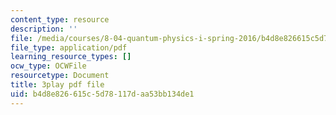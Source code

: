 ```yaml
---
content_type: resource
description: ''
file: /media/courses/8-04-quantum-physics-i-spring-2016/b4d8e826615c5d78117daa53bb134de1_8OsUQ1yXCcI.pdf
file_type: application/pdf
learning_resource_types: []
ocw_type: OCWFile
resourcetype: Document
title: 3play pdf file
uid: b4d8e826-615c-5d78-117d-aa53bb134de1
---
```

